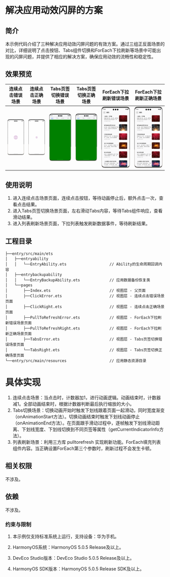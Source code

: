# 解决应用动效闪屏的方案

## 简介

本示例代码介绍了三种解决应用动效闪屏问题的有效方案。通过三组正反面场景的对比，详细说明了点击按钮、Tabs组件切换和ForEach下拉刷新等场景中可能出现的闪屏问题，并提供了相应的解决方案，确保应用动效的流畅性和稳定性。

## 效果预览

| 连续点击错误场景                                  | 连续点击正确场景                                  | Tabs页签切换错误场景                             | Tabs页签切换正确场景                             | ForEach下拉刷新错误场景                                     | ForEach下拉刷新正确场景                                     |
|-------------------------------------------|-------------------------------------------|------------------------------------------|------------------------------------------|-----------------------------------------------------|-----------------------------------------------------|
| ![](./screenshots/device/click_error.gif) | ![](./screenshots/device/click_right.gif) | ![](./screenshots/device/tabs_error.gif) | ![](./screenshots/device/tabs_right.gif) | ![](./screenshots/device/pull_to_refresh_error.gif) | ![](./screenshots/device/pull_to_refresh_right.gif) |

## 使用说明

1. 进入连续点击场景页面，连续点击按钮，等待动画停止后，额外点击一次，查看点击结果。
2. 进入Tabs页签切换场景页面，左右滑动Tabs内容，等待Tabs组件响应，查看滑动结果。
3. 进入列表刷新场景页面，下拉列表触发刷新数据事件，等待刷新结果。

## 工程目录

```
├──entry/src/main/ets
│   ├──entryability
│   │   └──EntryAbility.ets                   // Ability的生命周期回调内容
│   ├──entrybackupability
│   │   └──EntryBackupAbility.ets             // 应用数据备份恢复类
│   └──pages
│       ├──Index.ets                          // 视图层 - 父页面
│       ├──ClickError.ets                     // 视图层 - 连续点击错误场景页面
│       ├──ClickRight.ets                     // 视图层 - 连续点击正确场景页面
│       ├──PullToRefreshError.ets             // 视图层 - ForEach下拉刷新错误场景页面
│       ├──PullToRefreshRight.ets             // 视图层 - ForEach下拉刷新正确场景页面
│       ├──TabsError.ets                      // 视图层 - Tabs页签切换错误场景页面
│       └──TabsRight.ets                      // 视图层 - Tabs页签切换正确场景页面
└──entry/src/main/resources                   // 应用静态资源目录
```

# 具体实现

1. 连续点击场景：当点击时，计数器加1，进行动画逻辑。动画结束时，计数器减1。全部动画结束时，根据计数器判断最后执行缩放的大小。
2. Tabs切换场景：切换动画开始时触发下划线跟着页面一起滑动，同时宽度渐变（onAnimationStart方法）。切换动画结束时触发下划线动画停止（onAnimationEnd方法）。在页面跟手滑动过程中，逐帧触发下划线滑动距离、下划线宽度、下划线切换到不同页签等属性（getCurrentIndicatorInfo方法）。
3. 列表刷新场景：利用三方库 pulltorefresh 实现刷新功能。ForEach填充列表组件内容。当正确设置ForEach第三个参数时，刷新过程不会发生卡顿。

## 相关权限

不涉及。

## 依赖

不涉及。

### 约束与限制

1. 本示例仅支持标准系统上运行，支持设备：华为手机。

2. HarmonyOS系统：HarmonyOS 5.0.5 Release及以上。

3. DevEco Studio版本：DevEco Studio 5.0.5 Release及以上。

4. HarmonyOS SDK版本：HarmonyOS 5.0.5 Release SDK及以上。